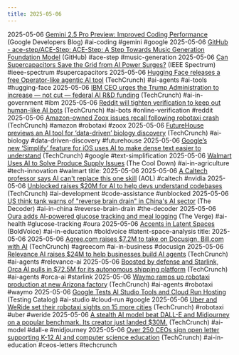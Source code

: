 ```yaml
---
title: 2025-05-06
---
```


2025-05-06 [Gemini 2.5 Pro Preview: Improved Coding Performance](https://developers.googleblog.com/en/gemini-2-5-pro-io-improved-coding-performance/) (Google Developers Blog) #ai-coding #gemini #google
2025-05-06 [GitHub - ace-step/ACE-Step: ACE-Step: A Step Towards Music Generation Foundation Model](https://github.com/ace-step/ACE-Step) (GitHub) #ace-step #music-generation
2025-05-06 [Can Supercapacitors Save the Grid from AI Power Surges?](https://spectrum.ieee.org/supercapacitor-2671883490) (IEEE Spectrum) #ieee-spectrum #supercapacitors
2025-05-06 [Hugging Face releases a free Operator-like agentic AI tool](https://techcrunch.com/2025/05/06/hugging-face-releases-a-free-operator-like-agentic-ai-tool/) (TechCrunch) #ai-agents #ai-tools #hugging-face
2025-05-06 [IBM CEO urges the Trump Administration to increase — not cut — federal AI R&D funding](https://techcrunch.com/2025/05/06/ibm-ceo-urges-the-trump-administration-to-increase-not-cut-federal-ai-rd-funding/) (TechCrunch) #ai-in-government #ibm
2025-05-06 [Reddit will tighten verification to keep out human-like AI bots](https://techcrunch.com/2025/05/06/reddit-will-tighten-verification-to-keep-out-human-like-ai-bots/) (TechCrunch) #ai-bots #online-verification #reddit
2025-05-06 [Amazon-owned Zoox issues recall following robotaxi crash](https://techcrunch.com/2025/05/06/amazon-owned-zoox-issues-recall-following-robotaxi-crash/) (TechCrunch) #amazon #robotaxi #zoox
2025-05-06 [FutureHouse previews an AI tool for ‘data-driven’ biology discovery](https://techcrunch.com/2025/05/06/futurehouse-previews-an-ai-tool-for-data-driven-biology-discovery/) (TechCrunch) #ai-biology #data-driven-discovery #futurehouse
2025-05-06 [Google’s new ‘Simplify’ feature for iOS uses AI to make dense text easier to understand](https://techcrunch.com/2025/05/06/googles-new-simplify-feature-for-ios-uses-ai-to-make-dense-text-easier-to-understand/) (TechCrunch) #google #text-simplification
2025-05-06 [Walmart Uses AI to Solve Produce Supply Issues](https://www.thecooldown.com/green-business/walmart-invests-cropin-ai-produce-sustainable/?utm_source=flipboard&utm_content=topic%2Fartificialintelligence) (The Cool Down) #ai-in-agriculture #tech-innovation #walmart
title: 2025-05-06
2025-05-06 [A Caltech professor says AI can't replace this one skill](https://www.aol.com/caltech-professor-led-nvidias-ai-112307377.html?utm_source=flipboard&utm_content=topic%2Fartificialintelligence) (AOL) #caltech #nvidia
2025-05-06 [Unblocked raises $20M for AI to help devs understand codebases](https://techcrunch.com/2025/05/06/unblocked-raises-20-million-for-its-ai-assistant-to-help-devs-understand-legacy-codebases/) (TechCrunch) #ai-development #code-assistance #unblocked
2025-05-06 [US think tank warns of "reverse brain drain" in China's AI sector](https://the-decoder.com/us-think-tank-warns-of-reverse-brain-drain-in-chinas-ai-sector/) (The Decoder) #ai-in-china #reverse-brain-drain #the-decoder
2025-05-06 [Oura adds AI-powered glucose tracking and meal logging](https://www.theverge.com/news/661069/oura-dexcom-stelo-meals-glucose-metabolic-health-wearables) (The Verge) #ai-health #glucose-tracking #oura
2025-05-06 [Accents in Latent Spaces](https://accent-strength.boldvoice.com/) (BoldVoice) #ai-in-education #boldvoice #latent-space-analysis
title: 2025-05-06
2025-05-06 [Agree.com raises $7.2M to take on Docusign, Bill.com with AI](https://techcrunch.com/2025/05/06/agree-com-raises-7-2m-to-take-on-docusign-bill-com-with-ai/) (TechCrunch) #agreecom #ai-in-business #docusign
2025-05-06 [Relevance AI raises $24M to help businesses build AI agents](https://techcrunch.com/2025/05/06/relevance-ai-raises-24m-series-b-to-help-anyone-build-teams-of-ai-agents/) (TechCrunch) #ai-agents #relevance-ai
2025-05-06 [Boosted by defense and Starlink, Orca AI pulls in $72.5M for its autonomous shipping platform](https://techcrunch.com/2025/05/06/boosted-by-defense-and-starlink-orca-ai-pulls-in-72-5m-for-its-autonomous-shipping-platform/) (TechCrunch) #ai-agents #orca-ai #starlink
2025-05-06 [Waymo ramps up robotaxi production at new Arizona factory](https://techcrunch.com/2025/05/05/waymo-ramps-up-robotaxi-production-at-new-arizona-factory/) (TechCrunch) #ai-agents #robotaxi #waymo
2025-05-06 [Google Tests AI Studio Tools and Cloud Run Hosting](https://www.testingcatalog.com/google-tests-computer-use-tools-and-cloud-run-hosting-in-ai-studio/) (Testing Catalog) #ai-studio #cloud-run #google
2025-05-06 [Uber and WeRide set their robotaxi sights on 15 more cities](https://techcrunch.com/2025/05/05/uber-and-weride-set-their-robotaxi-sights-on-15-more-cities/) (TechCrunch) #robotaxi #uber #weride
2025-05-06 [A stealth AI model beat DALL-E and Midjourney on a popular benchmark. Its creator just landed $30M.](https://techcrunch.com/2025/05/05/a-stealth-ai-model-beat-dall-e-and-midjourney-on-a-popular-benchmark-its-creator-just-landed-30m/) (TechCrunch) #ai-model #dall-e #midjourney
2025-05-06 [Over 250 CEOs sign open letter supporting K-12 AI and computer science education](https://techcrunch.com/2025/05/05/over-250-ceos-sign-open-letter-supporting-k-12-ai-and-computer-science-education/) (TechCrunch) #ai-in-education #ceos-letters #techcrunch
